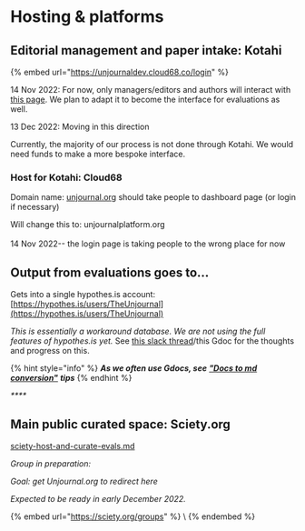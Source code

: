 # Hosting & platforms

## Editorial management and paper intake: Kotahi

{% embed url="https://unjournaldev.cloud68.co/login" %}

14 Nov 2022: For now, only managers/editors and authors will interact with [this page](https://unjournaldev.cloud68.co/login). We plan to adapt it to become the interface for evaluations as well.

13 Dec 2022: Moving in this direction

Currently, the majority of our process is not done through Kotahi.  We would need funds to make a more bespoke interface.



### Host for Kotahi: Cloud68

Domain name: [unjournal.org](https://unjournal.org) should take people to dashboard page (or login if necessary)&#x20;

Will change this to: unjournalplatform.org\
\
14 Nov 2022-- the login page is taking people to the wrong place for now



## Output from evaluations goes to...&#x20;

Gets into a single hypothes.is account: [https://hypothes.is/users/TheUnjournal](https://hypothes.is/users/TheUnjournal)

_This is essentially a workaround database. We are not using the full features of hypothes.is yet._ See [this slack thread](https://unjournalfriends.slack.com/archives/C03FF28KUC8/p1670510898279639)/this Gdoc for the thoughts and progress on this.&#x20;



{% hint style="info" %}
_**As we often use Gdocs, see**_ [_**"Docs to md conversion"**_](https://docs.google.com/document/d/11daGp9fnWN4Vx03-\_ARoDgbvczlAAGu89OEMfOOiWp0/edit) _**tips**_
{% endhint %}

_****_



## Main public curated space: Sciety.org



[sciety-host-and-curate-evals.md](hosting-and-platforms/sciety-host-and-curate-evals.md "mention")

_Group in preparation:_&#x20;

_Goal: get Unjournal.org to redirect here_

_Expected to be ready in early December 2022._

{% embed url="https://sciety.org/groups" %}
\\
{% endembed %}

